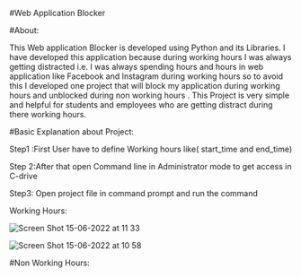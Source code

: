 #Web Application Blocker


#About:

   This Web application Blocker is developed using Python and its Libraries. I have developed this application because during working hours I was always getting            distracted i.e. I was always spending hours and hours in web application like  Facebook and Instagram during working hours so to avoid this I developed one project 
   that will block my application during working hours and unblocked during non working hours . This Project is very simple and helpful for students and employees who      are getting distract during there working hours.
  
  
  
#Basic Explanation about Project:
  
   Step1 :First User have to define Working hours like( start_time and end_time)
  
   Step 2:After that open Command line in Administrator mode to get access in C-drive
  
   Step3: Open project file in command prompt and run the command 
  
  
  
  
<i class="fa fa-link" aria-hidden="true"></i>Working Hours: 
  
   ![Screen Shot 15-06-2022 at 11 33](https://user-images.githubusercontent.com/87922695/173754011-bcb6aff6-4d87-4df4-a6c3-bb90cc65b86b.png)

   ![Screen Shot 15-06-2022 at 10 58](https://user-images.githubusercontent.com/87922695/173751854-71b98a44-0b67-4552-a951-97e0dcab8fbc.png)
  
  
  
#Non Working Hours:

  
